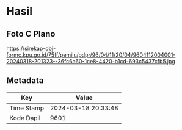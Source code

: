 # Hasil

## Foto C Plano

https://sirekap-obj-formc.kpu.go.id/75ff/pemilu/pdpr/96/04/11/20/04/9604112004001-20240318-201323--36fc6a60-1ce8-4420-b1cd-693c5437cfb5.jpg


## Metadata

| Key        | Value               |
| ---------- | ------------------- |
| Time Stamp | 2024-03-18 20:33:48 |
| Kode Dapil | 9601                |



